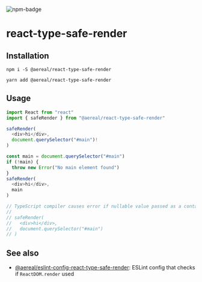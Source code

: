 ![npm-badge][npm-badge]

# react-type-safe-render

## Installation

```
npm i -S @aereal/react-type-safe-render
```

```
yarn add @aereal/react-type-safe-render
```

## Usage

```typescript
import React from "react"
import { safeRender } from "@aereal/react-type-safe-render"

safeRender(
  <div>hi</div>,
  document.querySelector("#main")!
)

const main = document.querySelector("#main")
if (!main) {
  throw new Error("No main element found")
}
safeRender(
  <div>hi</div>,
  main
)

// TypeScript compiler causes error if nullable value passed as a container argument such as below code.
//
// safeRender(
//   <div>hi</div>,
//   document.querySelector("#main")
// )
```

## See also

- [@aereal/eslint-config-react-type-safe-render][eslint-config-react-type-safe-render]: ESLint config that checks if `ReactDOM.render` used

[npm-badge]: https://img.shields.io/npm/v/@aereal/react-type-safe-render
[eslint-config-react-type-safe-render]: ../eslint-config-react-type-safe-render
